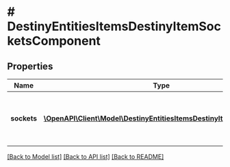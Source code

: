 # # DestinyEntitiesItemsDestinyItemSocketsComponent

## Properties

Name | Type | Description | Notes
------------ | ------------- | ------------- | -------------
**sockets** | [**\OpenAPI\Client\Model\DestinyEntitiesItemsDestinyItemSocketState[]**](DestinyEntitiesItemsDestinyItemSocketState.md) | The list of all sockets on the item, and their status information. | [optional]

[[Back to Model list]](../../README.md#models) [[Back to API list]](../../README.md#endpoints) [[Back to README]](../../README.md)
